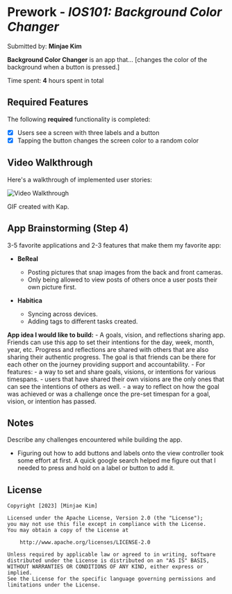 # Prework - *IOS101: Background Color Changer*

Submitted by: **Minjae Kim**

**Background Color Changer** is an app that... [changes the color of the background when a button is pressed.] 

Time spent: **4** hours spent in total

## Required Features

The following **required** functionality is completed:

- [x] Users see a screen with three labels and a button
- [x] Tapping the button changes the screen color to a random color
 
## Video Walkthrough

Here's a walkthrough of implemented user stories:

<img src='https://media.giphy.com/media/v1.Y2lkPTc5MGI3NjExNmZobnFwdTI0a3NxbGV0ZmZybDdqbWV6a3o4Y3lrd2ZlN2Izb29pciZlcD12MV9pbnRlcm5hbF9naWZfYnlfaWQmY3Q9Zw/kguhIeEwzYiS9PFKcX/giphy.gif' title='Video Walkthrough' width='' alt='Video Walkthrough' />

<!-- Replace this with whatever GIF tool you used! -->
GIF created with Kap.
<!-- Recommended tools:
[Kap](https://getkap.co/) for macOS
[ScreenToGif](https://www.screentogif.com/) for Windows
[peek](https://github.com/phw/peek) for Linux. -->

## App Brainstorming (Step 4)

3-5 favorite applications and 2-3 features that make them my favorite app:

- **BeReal**
    - Posting pictures that snap images from the back and front cameras.
    - Only being allowed to view posts of others once a user posts their own picture first.

- **Habitica**
    - Syncing across devices.
    - Adding tags to different tasks created.

**App idea I would like to build:**
    - A goals, vision, and reflections sharing app. Friends can use this app to set their intentions for the day, week, month, year, etc. Progress and reflections are shared with others that are also sharing their authentic progress. The goal is that friends can be there for each other on the journey providing support and accountability. 
    - For features:
        - a way to set and share goals, visions, or intentions for various timespans.
        - users that have shared their own visions are the only ones that can see the intentions of others as well.
        - a way to reflect on how the goal was achieved or was a challenge once the pre-set timespan for a goal, vision, or intention has passed.

## Notes

Describe any challenges encountered while building the app.
- Figuring out how to add buttons and labels onto the view controller took some effort at first. A quick google search helped me figure out that I needed to press and hold on a label or button to add it.

## License

    Copyright [2023] [Minjae Kim]

    Licensed under the Apache License, Version 2.0 (the "License");
    you may not use this file except in compliance with the License.
    You may obtain a copy of the License at

        http://www.apache.org/licenses/LICENSE-2.0

    Unless required by applicable law or agreed to in writing, software
    distributed under the License is distributed on an "AS IS" BASIS,
    WITHOUT WARRANTIES OR CONDITIONS OF ANY KIND, either express or implied.
    See the License for the specific language governing permissions and
    limitations under the License.
